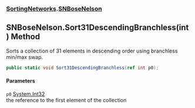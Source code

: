 ### [SortingNetworks](./SortingNetworks.md 'SortingNetworks').[SNBoseNelson](./SortingNetworks-SNBoseNelson.md 'SortingNetworks.SNBoseNelson')
## SNBoseNelson.Sort31DescendingBranchless(int) Method
Sorts a collection of 31 elements in descending order using branchless min/max swap.  
```csharp
public static void Sort31DescendingBranchless(ref int p0);
```
#### Parameters
<a name='SortingNetworks-SNBoseNelson-Sort31DescendingBranchless(int)-p0'></a>
`p0` [System.Int32](https://docs.microsoft.com/en-us/dotnet/api/System.Int32 'System.Int32')  
the reference to the first element of the collection  
  
